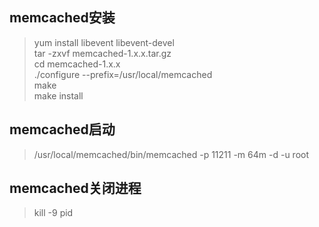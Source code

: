## memcached安装 ##
> yum install libevent libevent-devel  
> tar -zxvf memcached-1.x.x.tar.gz  
> cd memcached-1.x.x  
> ./configure --prefix=/usr/local/memcached  
> make  
> make install
## memcached启动 ##
> /usr/local/memcached/bin/memcached -p 11211 -m 64m -d -u root  
## memcached关闭进程 ##
> kill -9 pid  


